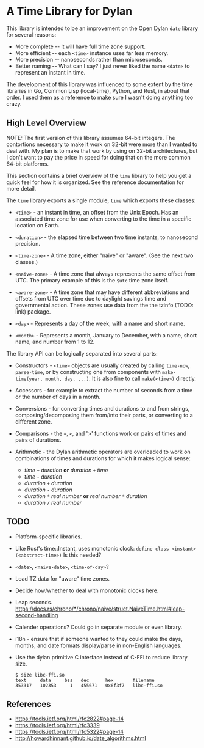 # A Time Library for Dylan

This library is intended to be an improvement on the Open Dylan `date` library
for several reasons:

*  More complete -- it will have full time zone support.
*  More efficient -- each `<time>` instance uses far less memory.
*  More precision -- nanoseconds rather than microseconds.
*  Better naming -- What can I say? I just never liked the name `<date>` to
   represent an instant in time.

The development of this library was influenced to some extent by the time
libraries in Go, Common Lisp (local-time), Python, and Rust, in about that
order. I used them as a reference to make sure I wasn't doing anything too
crazy.

## High Level Overview

NOTE: The first version of this library assumes 64-bit integers. The
contortions necessary to make it work on 32-bit were more than I wanted to deal
with. My plan is to make that work by using <double-integer> on 32-bit
architectures, but I don't want to pay the price in speed for doing that on
the more common 64-bit platforms.

This section contains a brief overview of the `time` library to help you get a
quick feel for how it is organized. See the reference documentation for more
detail.

The `time` library exports a single module, `time` which exports these classes:

* `<time>` - an instant in time, an offset from the Unix Epoch. Has an
  associated time zone for use when converting to the time in a specific
  location on Earth.

* `<duration>` - the elapsed time between two time instants, to nanosecond
  precision.

* `<time-zone>` - A time zone, either "naive" or "aware". (See the next two
  classes.)

* `<naive-zone>` - A time zone that always represents the same offset from
  UTC. The primary example of this is the `$utc` time zone itself.

* `<aware-zone>` - A time zone that may have different abbreviations and
  offsets from UTC over time due to daylight savings time and governmental
  action. These zones use data from the the tzinfo (TODO: link) package.

* `<day>` - Represents a day of the week, with a name and short name.

* `<month>` - Represents a month, January to December, with a name, short name,
  and number from 1 to 12.

The library API can be logically separated into several parts:

* Constructors - `<time>` objects are usually created by calling `time-now`,
  `parse-time`, or by constructing one from components with `make-time(year,
  month, day, ...)`. It is also fine to call `make(<time>)` directly.

* Accessors - for example to extract the number of seconds from a time or the
  number of days in a month.

* Conversions - for converting times and durations to and from strings,
  composing/decomposing them from/into their parts, or converting to a
  different zone.

* Comparisons - the `=`, `<`, and '>' functions work on pairs of times and
  pairs of durations.

* Arithmetic - the Dylan arithmetic operators are overloaded to work on
  combinations of times and durations for which it makes logical sense:

  * _time_ `+` _duration_ **or** _duration_ `+` _time_
  * _time_ `-` _duration_
  * _duration_ `+` _duration_
  * _duration_ `-` _duration_
  * _duration_ `*` _real number_ **or** _real number_ `*` _duration_
  * _duration_ `/` _real number_


## TODO

*  Platform-specific libraries.

*  Like Rust's time::Instant, uses monotonic clock:
   `define class <instant> (<abstract-time>)` Is this needed?

*  `<date>`, `<naive-date>`, `<time-of-day>`?

*  Load TZ data for "aware" time zones.

*  Decide how/whether to deal with monotonic clocks here.

*  Leap seconds.
   https://docs.rs/chrono/*/chrono/naive/struct.NaiveTime.html#leap-second-handling

*  Calender operations? Could go in separate module or even library.

*  i18n - ensure that if someone wanted to they could make the days,
   months, and date formats display/parse in non-English languages.

*  Use the dylan primitive C interface instead of C-FFI to reduce library size.

   ```shell
   $ size libc-ffi.so
   text     data     bss   dec      hex       filename
   353317   102353     1   455671   0x6f3f7   libc-ffi.so
   ```

## References

* https://tools.ietf.org/html/rfc2822#page-14
* https://tools.ietf.org/html/rfc3339
* https://tools.ietf.org/html/rfc5322#page-14
* http://howardhinnant.github.io/date_algorithms.html
